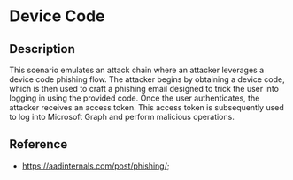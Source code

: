# Device Code

## Description

This scenario emulates an attack chain where an attacker leverages a device code phishing flow. The attacker begins by obtaining a device code, which is then used to craft a phishing email designed to trick the user into logging in using the provided code. Once the user authenticates, the attacker receives an access token. This access token is subsequently used to log into Microsoft Graph and perform malicious operations.

## Reference

- https://aadinternals.com/post/phishing/;
